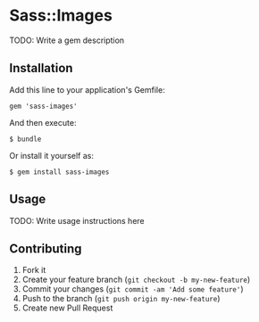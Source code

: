 # Sass::Images

TODO: Write a gem description

## Installation

Add this line to your application's Gemfile:

    gem 'sass-images'

And then execute:

    $ bundle

Or install it yourself as:

    $ gem install sass-images

## Usage

TODO: Write usage instructions here

## Contributing

1. Fork it
2. Create your feature branch (`git checkout -b my-new-feature`)
3. Commit your changes (`git commit -am 'Add some feature'`)
4. Push to the branch (`git push origin my-new-feature`)
5. Create new Pull Request
